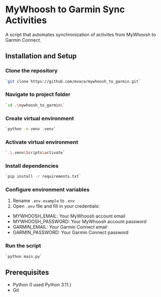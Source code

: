 # MyWhoosh to Garmin Sync Activities

A script that automates synchronization of activites from MyWhoosh to Garmin Connect.

## Installation and Setup

### Clone the repository
```bash
`git clone https://github.com/mvace/mywhoosh_to_garmin.git`
```

### Navigate to project folder
```bash
`cd .\mywhoosh_to_garmin\`
```

### Create virtual environment
```bash
`python -m venv .venv`
```

### Activate virtual environment
```bash
`.\.venv\Scripts\activate`
```

### Install dependencies
```bash
`pip install -r requirements.txt`
```

### Configure environment variables
1. Rename `.env.example` to `.env`
2. Open `.env` file and fill in your credentials:
  - MYWHOOSH_EMAIL: Your MyWhoosh account email
  - MYWHOOSH_PASSWORD: Your MyWhoosh account password
  - GARMIN_EMAIL: Your Garmin Connect email
  - GARMIN_PASSWORD: Your Garmin Connect password

### Run the script
```bash
`python main.py`
```


## Prerequisites

* Python (I used Python 3.11.)
* Git

